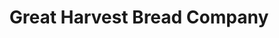 ---
title: "Great Harvest Bread Company"
url: /greenwood-village/great-harvest-bread-company/
shop: bakery
---